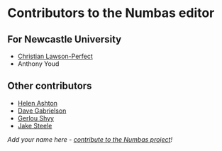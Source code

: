 # Contributors to the Numbas editor

## For Newcastle University

* [Christian Lawson-Perfect](https://www.staff.ncl.ac.uk/christian.perfect/)
* Anthony Youd

## Other contributors

* [Helen Ashton](https://github.com/helenashton)
* [Dave Gabrielson](https://github.com/dgabrielson)
* [Gerlou Shyy](https://github.com/gerlou)
* [Jake Steele](https://github.com/jastee07)

*Add your name here - [contribute to the Numbas project](http://www.numbas.org.uk/contributing-to-numbas/)!*
